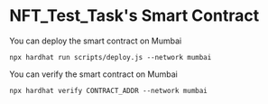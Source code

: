 # NFT_Test_Task's Smart Contract

You can deploy the smart contract on Mumbai

```
npx hardhat run scripts/deploy.js --network mumbai
```

You can verify the smart contract on Mumbai

```
npx hardhat verify CONTRACT_ADDR --network mumbai
```